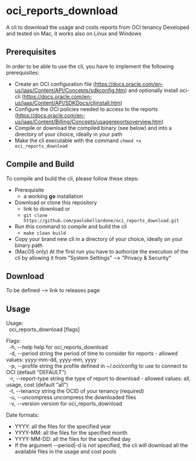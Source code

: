 # oci_reports_download

A cli to download the usage and costs reports from OCI tenancy
Developed and tested on Mac, it works also on Linux and Windows

## Prerequisites

In order to be able to use the cli, you have to implement the following prerequisites:

- Create an OCI configuration file (<https://docs.oracle.com/en-us/iaas/Content/API/Concepts/sdkconfig.htm>) and optionally install oci-cli (<https://docs.oracle.com/en-us/iaas/Content/API/SDKDocs/cliinstall.htm>)
- Configure the OCI policies needed to access to the reports (<https://docs.oracle.com/en-us/iaas/Content/Billing/Concepts/usagereportsoverview.htm>)
- Compile or download the compiled binary (see below) and into a directory of your choice, ideally in your path
- Make the cli executable with the command `chmod +x oci_reports_download`

## Compile and Build

To compile and build the cli, please follow these steps:

- Prerequisite
  - a working **go** installation
- Download or clone this repository
  - link to download or
  - `git clone https://github.com/paolobellardone/oci_reports_download.git`
- Run this command to compile and build the cli
  - `make clean build`
- Copy your brand new cli in a directory of your choice, ideally on your binary path
- (MacOS only) At the first run you have to authorize the execution of the cli by allowing it from "System Settings" --> "Privacy & Security"

## Download

To be defined --> link to releases page

## Usage

Usage:  
&nbsp;&nbsp;oci_reports_download [flags]

Flags:  
&nbsp;&nbsp;-h, --help                 help for oci_reports_download  
&nbsp;&nbsp;-d, --period string        the period of time to consider for reports - allowed values: yyyy-mm-dd, yyyy-mm, yyyy  
&nbsp;&nbsp;-p, --profile string       the profile defined in ~/.oci/config to use to connect to OCI (default "DEFAULT")  
&nbsp;&nbsp;-r, --report-type string   the type of report to download - allowed values: all, usage, cost (default "all")  
&nbsp;&nbsp;-t, --tenancy string       the OCID of your tenancy (required)  
&nbsp;&nbsp;-u, --uncompress           uncompress the downloaded files  
&nbsp;&nbsp;-v, --version              version for oci_reports_download  

Date formats:

- YYYY: all the files for the specified year
- YYYY-MM: all the files for the specified month
- YYYY-MM-DD: all the files for the specified day
- If the argument --period|-d is not specified, the cli will download all the available files in the usage and cost pools
